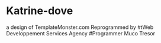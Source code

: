 # Katrine-dove
a design of TemplateMonster.com
Reprogrammed by
#tWeb Developpement Services Agency
#Programmer Muco Tresor
